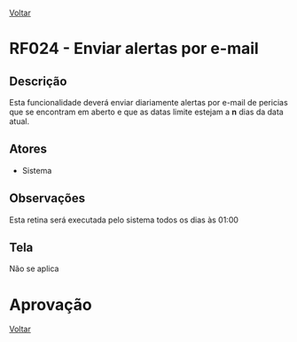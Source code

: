 [Voltar](../req_fun.md)

# RF024 - Enviar alertas por e-mail

## Descrição

Esta funcionalidade deverá enviar diariamente alertas por e-mail de pericias que se encontram em aberto e que as datas limite estejam a **n** dias da data atual.


## Atores

- Sistema

## Observações

Esta retina será executada pelo sistema todos os dias às 01:00

## Tela

Não se aplica

# Aprovação


[Voltar](../req_fun.md)
